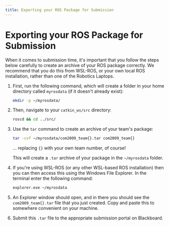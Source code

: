 ```yaml
---  
title: Exporting your ROS Package for Submission  
---  
```


# Exporting your ROS Package for Submission

When it comes to submission time, it's important that you follow the steps below carefully to create an archive of your ROS package correctly. We recommend that you do this from WSL-ROS, or your own local ROS installation, rather than one of the Robotics Laptops.

1. First, run the following command, which will create a folder in your home directory called `myrosdata` (if it doesn't already exist):

    ```bash
    mkdir -p ~/myrosdata/
    ```

2. Then, navigate to your `catkin_ws/src` directory:

    ```bash
    roscd && cd ../src/
    ```

3. Use the `tar` command to create an archive of your team's package:

    ```bash
    tar -cvf ~/myrosdata/com2009_team{}.tar com2009_team{}
    ```
    
    ... replacing `{}` with your own team number, of course!

    This will create a `.tar` archive of your package in the `~/myrosdata` folder. 

4. If you're using WSL-ROS (or any other WSL-based ROS installation) then you can then access this using the Windows File Explorer. In the terminal enter the following command:

    ```bash
    explorer.exe ~/myrosdata
    ```

5. An Explorer window should open, and in there you should see the `com2009_team{}.tar` file that you just created. Copy and paste this to somewhere convenient on your machine.

6. Submit this `.tar` file to the appropriate submission portal on Blackboard.
